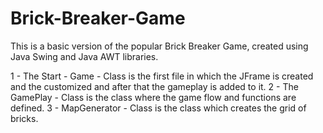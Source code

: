 # Brick-Breaker-Game
This is a basic version of the popular Brick Breaker Game, created using Java Swing and Java AWT libraries.

1 - The Start - Game - Class is the first file in which the JFrame is created and the customized and after that the gameplay is added to it.
2 - The GamePlay - Class is the class where the game flow and functions are defined.
3 - MapGenerator - Class is the class which creates the grid of bricks.
